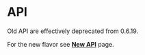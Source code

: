 # API

Old API are effectively deprecated from 0.6.19.

For the new flavor see [__New API__](https://github.com/gullerya/data-tier/blob/master/docs/new-api.md) page.
